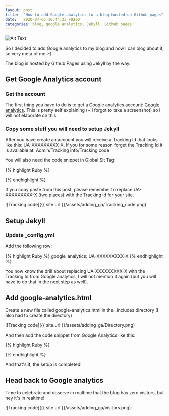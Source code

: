 ```yaml
---
layout: post
title:  "How to add Google analytics to a blog hosted on Github pages"
date:   2020-07-05 10:44:33 +0200
categories: blog, google analytics, Jekyll, Github pages
---
```


![Alt Text](https://media.giphy.com/media/cRLhKFCmCfMFQmzHjd/giphy.gif)

So I decided to add Google analytics to my blog and now I can blog about it, so very meta of me :-)

The blog is hosted by Github Pages using Jekyll by the way.


## Get Google Analytics account

### Get the account

The first thing you have to do is to get a Google analytics account: [Google analytics]. This is pretty self explaining (+ I forgot to take a screenshot) so I will not elaborate on this.

### Copy some stuff you will need to setup Jekyll

After you have create an account you will receive a Tracking Id that looks like this: UA-XXXXXXXXX-X. If you for some reason forget the Tracking Id it is available at: Admin/Tracking info/Tracking code

You will also need the code snippet in Global Sit Tag:

{% highlight Ruby %}
<script async src="https://www.googletagmanager.com/gtag/js?id=UA-XXXXXXXXX-X"></script>
<script>
  window.dataLayer = window.dataLayer || [];
  function gtag(){dataLayer.push(arguments);}
  gtag('js', new Date());

  gtag('config', 'UA-XXXXXXXXX-X');
</script>
{% endhighlight %}

If you copy paste from this post, please remember to replace UA-XXXXXXXXX-X (two places) with the Tracking id for your site.

![Tracking code]({{ site.url }}/assets/adding_ga/Tracking_code.png)


## Setup Jekyll

### Update _config.yml

Add the following row:

{% highlight Ruby %}
google_analytics: UA-XXXXXXXXX-X
{% endhighlight %}

You now know the drill about replacing UA-XXXXXXXXX-X with the Tracking Id from Google analytics, I will not mention it again (but you will have to do that in the next step as well).

## Add google-analytics.html

Create a new file called google-analytics.html in the _includes directory (I also had to create the directory)

![Tracking code]({{ site.url }}/assets/adding_ga/Directory.png)


And then add the code snippet from Google Analytics like this:

{% highlight Ruby %}
<script async src="https://www.googletagmanager.com/gtag/js?id=UA-XXXXXXXXX-X"></script>
<script>
	window.dataLayer = window.dataLayer || [];
	function gtag(){dataLayer.push(arguments);}
	gtag('js', new Date());

	gtag('config', 'UA-XXXXXXXXX-X');
</script>
{% endhighlight %}

And that's it, the setup is completed!

## Head back to Google analytics

Time to celebrate and observe in realtime that the blog has zero visitors, but hey it's in realtime!

![Tracking code]({{ site.url }}/assets/adding_ga/visitors.png)

[Google analytics]: https://analytics.google.com/


